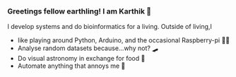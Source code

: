 ### Greetings fellow earthling! I am Karthik 👋
I develop systems and do bioinformatics for a living. Outside of living,I 
- like playing around Python, Arduino, and the occasional Raspberry-pi :man_technologist:
- Analyse random datasets because...why not? :skateboard:
- Do visual astronomy in exchange for food 🔭
- Automate anything that annoys me :space_invader:

<!--
**KarNair/KarNair** is a ✨ _special_ ✨ repository because its `README.md` (this file) appears on your GitHub profile.

Here are some ideas to get you started:

- 🔭 I’m currently working on ...
- 🌱 I’m currently learning ...
- 👯 I’m looking to collaborate on ...
- 🤔 I’m looking for help with ...
- 💬 Ask me about ...
- 📫 How to reach me: ...
- 😄 Pronouns: ...
- ⚡ Fun fact: ...
-->
